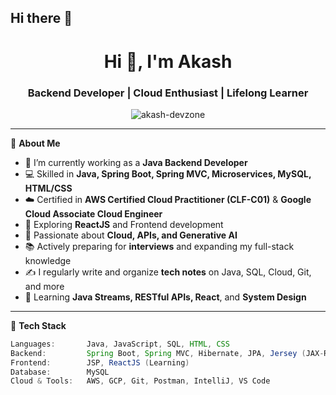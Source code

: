 ## Hi there 👋

<!--
**akashchavan22/akashchavan22** is a ✨ _special_ ✨ repository because its `README.md` (this file) appears on your GitHub profile.

Here are some ideas to get you started:

- 🔭 I’m currently working on ...
- 🌱 I’m currently learning ...
- 👯 I’m looking to collaborate on ...
- 🤔 I’m looking for help with ...
- 💬 Ask me about ...
- 📫 How to reach me: ...
- 😄 Pronouns: ...
- ⚡ Fun fact: ...
-->
<h1 align="center">Hi 👋, I'm Akash</h1>
<h3 align="center">Backend Developer | Cloud Enthusiast | Lifelong Learner</h3>

<p align="center">
  <img src="https://komarev.com/ghpvc/?username=akash-devzone&label=Profile%20views&color=0e75b6&style=flat" alt="akash-devzone" />
</p>

---

🌟 **About Me**

- 🔭 I’m currently working as a **Java Backend Developer**
- 💻 Skilled in **Java, Spring Boot, Spring MVC, Microservices, MySQL, HTML/CSS**
- ☁️ Certified in **AWS Certified Cloud Practitioner (CLF-C01)** & **Google Cloud Associate Cloud Engineer**
- 🚀 Exploring **ReactJS** and Frontend development
- 🧠 Passionate about **Cloud, APIs, and Generative AI**
- 📚 Actively preparing for **interviews** and expanding my full-stack knowledge
- ✍️ I regularly write and organize **tech notes** on Java, SQL, Cloud, Git, and more
- 🌱 Learning **Java Streams, RESTful APIs, React**, and **System Design**

---

🔧 **Tech Stack**

```java
Languages:       Java, JavaScript, SQL, HTML, CSS
Backend:         Spring Boot, Spring MVC, Hibernate, JPA, Jersey (JAX-RS)
Frontend:        JSP, ReactJS (Learning)
Database:        MySQL
Cloud & Tools:   AWS, GCP, Git, Postman, IntelliJ, VS Code

